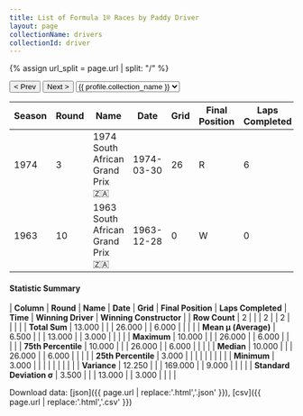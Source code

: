 ```yaml
---
title: List of Formula 1® Races by Paddy Driver
layout: page
collectionName: drivers
collectionId: driver
---
```


{% assign url_split = page.url | split: "/" %}
<div id="collection-navigation">
<button onclick="selector.options[selector.selectedIndex-1].value && (window.location = selector.options[selector.selectedIndex-1].value);">&lt; Prev</button>
<button onclick="selector.options[selector.selectedIndex+1].value && (window.location = selector.options[selector.selectedIndex+1].value);">Next &gt;</button>
<select id="selector" onchange="this.options[this.selectedIndex].value && (window.location = this.options[this.selectedIndex].value);">
  {% for collectionId in site.data[page.collectionName].refs %}
    {% if collectionId == page.collectionId %}
      {% assign selected = "selected" %}
    {% else %}
      {% assign selected = "" %}
    {% endif %}
    {% assign profile = site.data[page.collectionName][collectionId].profile %}
    <option value="/f1/{{ page.collectionName }}/{{ collectionId }}/{{ url_split[4] }}" {{ selected }}>{{ profile.collection_name }}</option>
  {% endfor %}
</select>
</div>

| Season | Round | Name | Date | Grid | Final Position | Laps Completed | Time | Winning Driver | Winning Constructor |
|--|--|--|--|--|--|--|--|--|--|
| 1974 | 3 | 1974 South African Grand Prix 🇿🇦 | 1974-03-30 | 26 | R | 6 |   | Carlos Reutemann 🇦🇷 | Brabham 🇬🇧 |
| 1963 | 10 | 1963 South African Grand Prix 🇿🇦 | 1963-12-28 | 0 | W | 0 |   | Jim Clark 🇬🇧 | Lotus-Climax 🇬🇧 |

#### Statistic Summary

| **Column** | **Round** | **Name** | **Date** | **Grid** | **Final Position** | **Laps Completed** | **Time** | **Winning Driver** | **Winning Constructor** |
| **Row Count** | 2 |  |  | 2 |  | 2 |  |  |  |
| **Total Sum** | 13.000 |  |  | 26.000 |  | 6.000 |  |  |  |
| **Mean μ (Average)** | 6.500 |  |  | 13.000 |  | 3.000 |  |  |  |
| **Maximum** | 10.000 |  |  | 26.000 |  | 6.000 |  |  |  |
| **75th Percentile** | 10.000 |  |  | 26.000 |  | 6.000 |  |  |  |
| **Median** | 10.000 |  |  | 26.000 |  | 6.000 |  |  |  |
| **25th Percentile** | 3.000 |  |  |  |  |  |  |  |  |
| **Minimum** | 3.000 |  |  |  |  |  |  |  |  |
| **Variance** | 12.250 |  |  | 169.000 |  | 9.000 |  |  |  |
| **Standard Deviation σ** | 3.500 |  |  | 13.000 |  | 3.000 |  |  |  |

Download data: [json]({{ page.url | replace:'.html','.json' }}), [csv]({{ page.url | replace:'.html','.csv' }})

